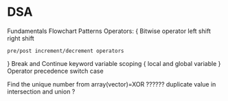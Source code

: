 # DSA

Fundamentals
Flowchart
Patterns
Operators:
{
    Bitwise operator
    left shift
    right shift

    pre/post increment/decrement operators 
}
Break and Continue keyword
variable scoping
{
    local and global variable
}
Operator precedence
switch case


Find the unique number from array(vector)=XOR ??????
duplicate value in intersection and union ?
